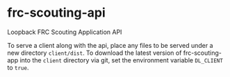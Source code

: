 # frc-scouting-api

Loopback FRC Scouting Application API

To serve a client along with the api, place any files to be served under a new directory `client/dist`.
To download the latest version of frc-scouting-app into the `client` directory via git, set the environment variable `DL_CLIENT` to `true`.